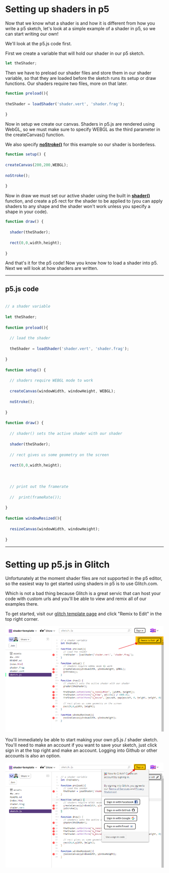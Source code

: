 # Setting up shaders in p5

Now that we know what a shader is and how it is different from how you write a p5 sketch, let's look at a simple example of a shader in p5, so we can start writing our own!

We'll look at the p5.js code first.

First we create a variable that will hold our shader in our p5 sketch.

```javascript
let theShader;
```

Then we have to preload our shader files and store them in our shader variable, so that they are loaded before the sketch runs its setup or draw functions. Our shaders require two files, more on that later.

```javascript
function preload(){

theShader = loadShader('shader.vert', 'shader.frag');

}
```

Now in setup we create our canvas. Shaders in p5.js are rendered using WebGL, so we must make sure to specify WEBGL as the third parameter in the createCanvas() function.

We also specify [**noStroke()**](https://p5js.org/reference/#/p5/noStroke) for this example so our shader is borderless.

```javascript
function setup() {

createCanvas(200,200,WEBGL);

noStroke();

}
```

Now in draw we must set our active shader using the built in [**shader()**](https://p5js.org/reference/#/p5/shader) function, and create a p5 rect for the shader to be applied to (you can apply shaders to any shape and the shader won't work unless you specify a shape in your code).

```javascript
function draw() {

  shader(theShader);

  rect(0,0,width,height);

}
```

And that's it for the p5 code! Now you know how to load a shader into p5. Next we will look at how shaders are written.

___________________________________________

## p5.js code

```javascript

// a shader variable

let theShader;

function preload(){

  // load the shader

  theShader = loadShader('shader.vert', 'shader.frag');

}

function setup() {

  // shaders require WEBGL mode to work

  createCanvas(windowWidth, windowHeight, WEBGL);

  noStroke();

}

function draw() {

  // shader() sets the active shader with our shader

  shader(theShader);

  // rect gives us some geometry on the screen

  rect(0,0,width,height);

  

  // print out the framerate

  //  print(frameRate());

}

function windowResized(){

  resizeCanvas(windowWidth, windowHeight);

}

```


___________________________________________

# Setting up p5.js in Glitch


Unfortunately at the moment shader files are not supported in the p5 editor,
so the easiest way to get started using shaders in p5 is to use Glitch.com.

Which is not a bad thing because Glitch is a great servic that can host your code with custom urls and you'll be able to view and remix all of our examples there.

To get started, visit our [glitch template page](https://glitch.com/edit/#!/shader-template) and click "Remix to Edit" in the top right corner.

![](https://github.com/ITP-xStory/p5js-shaders/blob/gh-pages/assets/shader_template_remix.png?raw=true)

You'll immediately be able to start making your own p5.js / shader sketch. You'll need to make an account if you want to save your sketch, just click sign in at the top right and make an account. Logging into Github or other accounts is also an option.

![](https://github.com/ITP-xStory/p5js-shaders/blob/gh-pages/assets/shader_template_login.png?raw=true)



